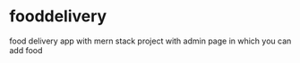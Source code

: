 ﻿# fooddelivery
food delivery app with mern stack project 
with admin page in which you can add food 
